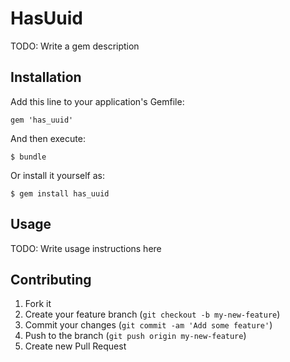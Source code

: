 # HasUuid

TODO: Write a gem description

## Installation

Add this line to your application's Gemfile:

    gem 'has_uuid'

And then execute:

    $ bundle

Or install it yourself as:

    $ gem install has_uuid

## Usage

TODO: Write usage instructions here

## Contributing

1. Fork it
2. Create your feature branch (`git checkout -b my-new-feature`)
3. Commit your changes (`git commit -am 'Add some feature'`)
4. Push to the branch (`git push origin my-new-feature`)
5. Create new Pull Request
